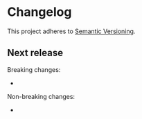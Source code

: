 # Changelog

This project adheres to [Semantic Versioning](https://semver.org/spec/v2.0.0.html).

## Next release

Breaking changes:

*

Non-breaking changes:

*

